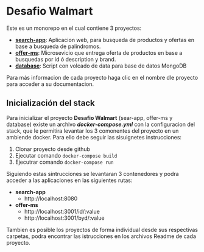 # Desafio Walmart

Este es un monorepo en el cual contiene 3 proyectos:

- [**search-app**](/search-app): Aplicacion web, para busqueda de productos y ofertas en base a busqueda de palindromos.
- [**offer-ms**](/offer-app): Microsevicio que entrega oferta de productos en base a busquedas por id ó description y brand.
- [**database**](/database): Script con volcado de data para base de datos MongoDB

Para más informacion de cada proyecto haga clic en el nombre dle proyecto para acceder a su documentacion.

## Inicialización del stack

Para inicializar el proyecto **Desafio Walmart** (sear-app, offer-ms y database) existe un archivo ***docker-compose.yml*** con la configuracion del stack, que le permitira levantar los 3 comonentes del proyecto en un ambiende docker. Para ello debe seguir las sisuignetes instrucciones:

1. Clonar proyecto desde github
2. Ejecutar comando `docker-compose build`
3. Ejecutrar comando `docker-compose run`

Siguiendo estas sintrucciones se levantaran 3 contenedores y podra acceder a las aplicaciones en las siguientes rutas:

- **search-app** 
    - http://localhost:8080
- **offer-ms** 
    - http://localhost:3001/id/:value
    - http://localhost:3001/byd/:value

Tambien es posible los proyectos de forma individual desde sus respectivas carpetas, podra encontrar las istrucciones en los archivos Readme de cada proyecto.
